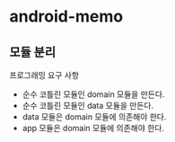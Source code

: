 # android-memo

## 모듈 분리

프로그래밍 요구 사항
- 순수 코틀린 모듈인 domain 모듈을 만든다.
- 순수 코틀린 모듈인 data 모듈을 만든다.
- data 모듈은 domain 모듈에 의존해야 한다.
- app 모듈은 domain 모듈에 의존해야 한다.
